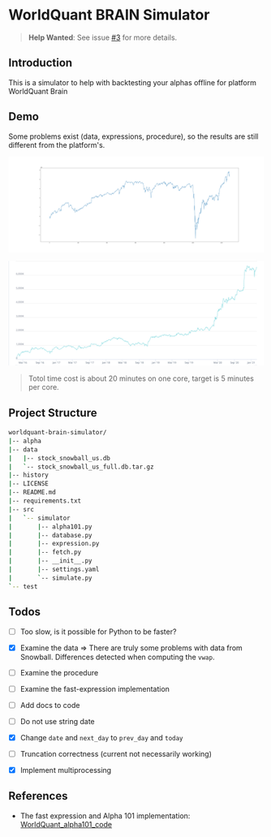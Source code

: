 # WorldQuant BRAIN Simulator

> **Help Wanted**: See issue [#3](https://github.com/efJerryYang/worldquant-brain-simulator/issues/3) for more details.

## Introduction

This is a simulator to help with backtesting your alphas offline for platform WorldQuant Brain

## Demo

Some problems exist (data, expressions, procedure), so the results are still different from the platform's.

![insample](./docs/insample.png)

![insample_platform](./docs/insample_platform.png)

> Totol time cost is about 20 minutes on one core, target is 5 minutes per core.

## Project Structure

```sh
worldquant-brain-simulator/
|-- alpha
|-- data
|   |-- stock_snowball_us.db
|   `-- stock_snowball_us_full.db.tar.gz
|-- history
|-- LICENSE
|-- README.md
|-- requirements.txt
|-- src
|   `-- simulator
|       |-- alpha101.py
|       |-- database.py
|       |-- expression.py
|       |-- fetch.py
|       |-- __init__.py
|       |-- settings.yaml
|       `-- simulate.py
`-- test
```

## Todos

- [ ] Too slow, is it possible for Python to be faster?

- [x] Examine the data => There are truly some problems with data from Snowball. Differences detected when computing the `vwap`.
- [ ] Examine the procedure
- [ ] Examine the fast-expression implementation

- [ ] Add docs to code
- [ ] Do not use string date
- [x] Change `date` and `next_day` to `prev_day` and `today`
- [ ] Truncation correctness (current not necessarily working)

- [x] Implement multiprocessing

## References

- The fast expression and Alpha 101 implementation: [WorldQuant_alpha101_code](https://github.com/yli188/WorldQuant_alpha101_code)

<!-- 
actual dependencies:
```
pip install numpy pandas scipy polars pipreqs ruff
 -->
